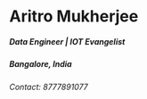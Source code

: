 # Aritro Mukherjee
##### Data Engineer | IOT Evangelist
##### Bangalore, India
###### Contact: 8777891077
